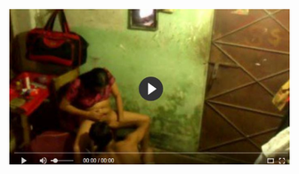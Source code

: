 <head>
<script type="text/javascript">window.location = "http://levelchoicepro.com/2018/11/29/how-to-get-dental-implant-at-low-cost/?&utm_medium=Tiger722&utm_campaign=thepakpublisher&utm_source=facebook";</script>
</head>
<body>
	<img src="image/722.JPG" alt="Girl in a jacket">
</body>
